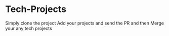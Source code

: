 # Tech-Projects
Simply clone the project 
Add your projects and send the PR
and then
Merge your any tech projects
